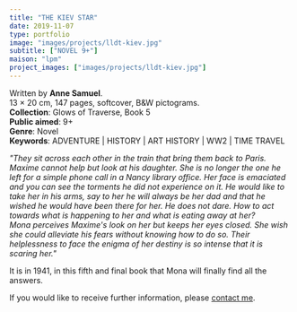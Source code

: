 ```yaml
---
title: "THE KIEV STAR"
date: 2019-11-07
type: portfolio
image: "images/projects/lldt-kiev.jpg"
subtitle: ["NOVEL 9+"]
maison: "lpm"
project_images: ["images/projects/lldt-kiev.jpg"]
---
```


Written by **Anne Samuel**.   
13 × 20 cm, 147 pages, softcover, B&W pictograms.      
**Collection**: Glows of Traverse, Book 5      
**Public aimed**: 9+   
**Genre**: Novel      
**Keywords**: ADVENTURE | HISTORY | ART HISTORY | WW2 | TIME TRAVEL               


*"They sit across each other in the train that bring them back to Paris. Maxime cannot help but look at his daughter. She is no longer the one he left for a simple phone call in a Nancy library office. Her face is emaciated and you can see the torments he did not experience on it. He would like to take her in his arms, say to her he will always be her dad and that he wished he would have been there for her. He does not dare. How to act towards what is happening to her and what is eating away at her?   
Mona perceives Maxime's look on her but keeps her eyes closed. She wish she could alleviate his fears without knowing how to do so. Their helplessness to face the enigma of her destiny is so intense that it is scaring her."*      
    



It is in 1941, in this fifth and final book that Mona will finally find all the answers.  





If you would like to receive further information, please [contact me](mailto:melanie.guillaumin.edition@gmail.com).


